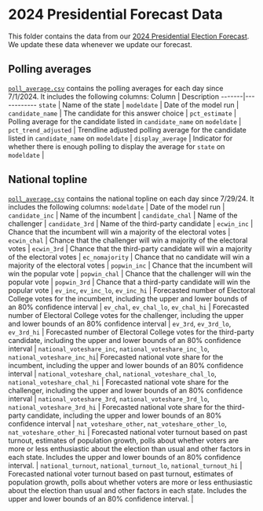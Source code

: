 # 2024 Presidential Forecast Data
This folder contains the data from our [2024 Presidential Election Forecast](https://www.natesilver.net/p/nate-silver-2024-president-election-polls-model). We update these data whenever we update our forecast. 

## Polling averages
[`poll_average.csv`](https://github.com/eli-mckown-dawson/SilverBulletin/blob/main/2024%20Presidential%20Forecast%20Data/poll_average.csv) contains the polling averages for each day since 7/1/2024. It includes the following columns:
Column | Description
-------|------------
`state` | Name of the state <tr></tr> |
`modeldate` | Date of the model run <tr></tr> |
`candidate_name` | The candidate for this answer choice <tr></tr> |
`pct_estimate` | Polling average for the candidate listed in `candidate_name` on `modeldate` <tr></tr> |
`pct_trend_adjusted` | Trendline adjusted polling average for the candidate listed in `candidate_name` on `modeldate` <tr></tr> |
`display_average` | Indicator for whether there is enough polling to display the average for `state` on `modeldate` <tr></tr> |

## National topline
[`poll_average.csv`](https://github.com/eli-mckown-dawson/SilverBulletin/blob/main/2024%20Presidential%20Forecast%20Data/national_topline.csv) contains the national topline on each day since 7/29/24. It includes the following columns:
`modeldate` | Date of the model run <tr></tr> |
`candidate_inc` | Name of the incumbent <tr></tr> |
`candidate_chal` | Name of the challenger <tr></tr> |
`candidate_3rd` | Name of the third-party candidate <tr></tr> |
`ecwin_inc` | Chance that the incumbent will win a majority of the electoral votes <tr></tr> |
`ecwin_chal` | Chance that the challenger will win a majority of the electoral votes <tr></tr> |
`ecwin_3rd` | Chance that the third-party candidate will win a majority of the electoral votes <tr></tr> |
`ec_nomajority` | Chance that no candidate will win a majority of the electoral votes <tr></tr> |
`popwin_inc` | Chance that the incumbent will win the popular vote <tr></tr> |
`popwin_chal` | Chance that the challenger will win the popular vote <tr></tr> |
`popwin_3rd` | Chance that a third-party candidate will win the popular vote <tr></tr> |
`ev_inc`, `ev_inc_lo`, `ev_inc_hi` | Forecasted number of Electoral College votes for the incumbent, including the upper and lower bounds of an 80% confidence interval <tr></tr> |
`ev_chal`, `ev_chal_lo`, `ev_chal_hi` | Forecasted number of Electoral College votes for the challenger, including the upper and lower bounds of an 80% confidence interval <tr></tr> |
`ev_3rd`, `ev_3rd_lo`, `ev_3rd_hi` | Forecasted number of Electoral College votes for the third-party candidate, including the upper and lower bounds of an 80% confidence interval <tr></tr> |
`national_voteshare_inc`, `national_voteshare_inc_lo`, `national_voteshare_inc_hi`| Forecasted national vote share for the incumbent, including the upper and lower bounds of an 80% confidence interval <tr></tr> |
`national_voteshare_chal`, `national_voteshare_chal_lo`, `national_voteshare_chal_hi` | Forecasted national vote share for the challenger, including the upper and lower bounds of an 80% confidence interval <tr></tr> |
`national_voteshare_3rd`, `national_voteshare_3rd_lo`, `national_voteshare_3rd_hi` | Forecasted national vote share for the third-party candidate, including the upper and lower bounds of an 80% confidence interval <tr></tr> |
`nat_voteshare_other`, `nat_voteshare_other_lo`, `nat_voteshare_other_hi` | Forecasted national voter turnout based on past turnout, estimates of population growth, polls about whether voters are more or less enthusiastic about the election than usual and other factors in each state. Includes the upper and lower bounds of an 80% confidence interval. <tr></tr> | 
`national_turnout`, `national_turnout_lo`, `national_turnout_hi` | Forecasted national voter turnout based on past turnout, estimates of population growth, polls about whether voters are more or less enthusiastic about the election than usual and other factors in each state. Includes the upper and lower bounds of an 80% confidence interval. <tr></tr> |
